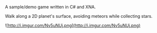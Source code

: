 A sample/demo game written in C# and XNA.

Walk along a 2D planet's surface, avoiding meteors while collecting stars.

![http://i.imgur.com/Nv5uNUj.png](http://i.imgur.com/Nv5uNUj.png)